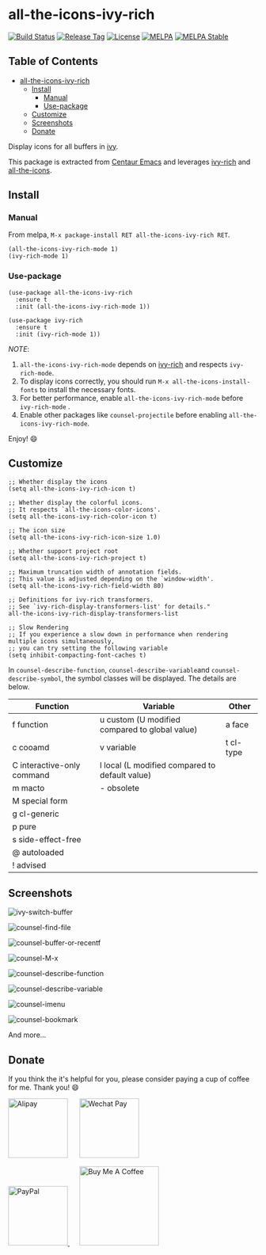 # all-the-icons-ivy-rich

[![Build Status](https://github.com/seagle0128/all-the-icons-ivy-rich/workflows/CI/badge.svg?branch=master)](https://github.com/seagle0128/all-the-icons-ivy-rich/actions)
[![Release Tag](https://img.shields.io/github/tag/seagle0128/all-the-icons-ivy-rich.svg?label=Release)](https://github.com/seagle0128/all-the-icons-ivy-rich/releases)
[![License](http://img.shields.io/:License-GPL3-blue.svg)](License)
[![MELPA](https://melpa.org/packages/all-the-icons-ivy-rich-badge.svg)](https://melpa.org/#/all-the-icons-ivy-rich)
[![MELPA Stable](https://stable.melpa.org/packages/all-the-icons-ivy-rich-badge.svg)](https://stable.melpa.org/#/all-the-icons-ivy-rich)

<!-- markdown-toc start - Don't edit this section. Run M-x markdown-toc-refresh-toc -->

## Table of Contents

- [all-the-icons-ivy-rich](#all-the-icons-ivy-rich)
  - [Install](#install)
    - [Manual](#manual)
    - [Use-package](#use-package)
  - [Customize](#customize)
  - [Screenshots](#screenshots)
  - [Donate](#donate)

<!-- markdown-toc end -->

Display icons for all buffers in [ivy](https://github.com/abo-abo/swiper).

This package is extracted from [Centaur
Emacs](https://github.com/seagle0128/.emacs.d) and leverages
[ivy-rich](https://github.com/Yevgnen/ivy-rich) and
[all-the-icons](https://github.com/domtronn/all-the-icons.el).

## Install

### Manual

From melpa, `M-x package-install RET all-the-icons-ivy-rich RET`.

```emacs-lisp
(all-the-icons-ivy-rich-mode 1)
(ivy-rich-mode 1)
```

### Use-package

```emacs-lisp
(use-package all-the-icons-ivy-rich
  :ensure t
  :init (all-the-icons-ivy-rich-mode 1))

(use-package ivy-rich
  :ensure t
  :init (ivy-rich-mode 1))

```

_NOTE_:

1. `all-the-icons-ivy-rich-mode` depends on
   [ivy-rich](https://github.com/Yevgnen/ivy-rich) and respects `ivy-rich-mode`.
1. To display icons correctly, you should run `M-x all-the-icons-install-fonts`
   to install the necessary fonts.
1. For better performance, enable `all-the-icons-ivy-rich-mode` before `ivy-rich-mode` .
1. Enable other packages like `counsel-projectile` before enabling `all-the-icons-ivy-rich-mode`.

Enjoy! :smile:

## Customize

```emacs-lisp
;; Whether display the icons
(setq all-the-icons-ivy-rich-icon t)

;; Whether display the colorful icons.
;; It respects `all-the-icons-color-icons'.
(setq all-the-icons-ivy-rich-color-icon t)

;; The icon size
(setq all-the-icons-ivy-rich-icon-size 1.0)

;; Whether support project root
(setq all-the-icons-ivy-rich-project t)

;; Maximum truncation width of annotation fields.
;; This value is adjusted depending on the `window-width'.
(setq all-the-icons-ivy-rich-field-width 80)

;; Definitions for ivy-rich transformers.
;; See `ivy-rich-display-transformers-list' for details."
all-the-icons-ivy-rich-display-transformers-list

;; Slow Rendering
;; If you experience a slow down in performance when rendering multiple icons simultaneously,
;; you can try setting the following variable
(setq inhibit-compacting-font-caches t)
```

In `counsel-describe-function`, `counsel-describe-variable`and `counsel-describe-symbol`, the symbol
classes will be displayed. The details are below.

| Function                   | Variable                                       | Other     |
| -------------------------- | ---------------------------------------------- | --------- |
| f function                 | u custom (U modified compared to global value) | a face    |
| c cooamd                   | v variable                                     | t cl-type |
| C interactive-only command | l local (L modified compared to default value) |           |
| m macto                    | - obsolete                                     |           |
| M special form             |                                                |           |
| g cl-generic               |                                                |           |
| p pure                     |                                                |           |
| s side-effect-free         |                                                |           |
| @ autoloaded               |                                                |           |
| ! advised                  |                                                |           |

## Screenshots

![ivy-switch-buffer](https://user-images.githubusercontent.com/140797/154795765-786a29c2-3dc6-4a81-9992-fcd7043ae1ab.png "ivy-switch-buffer")

![counsel-find-file](https://user-images.githubusercontent.com/140797/154795929-0987d4fe-14d8-4866-bf98-1e95d5493014.png "counsel-find-file")

![counsel-buffer-or-recentf](https://user-images.githubusercontent.com/140797/154795792-f95a119f-c313-4b1f-b32f-9e312bb2fa15.png "counsel-buffer-or-recentf")

![counsel-M-x](https://user-images.githubusercontent.com/140797/154795826-0fb8f5ea-825a-4108-a565-daeb5a6e7e96.png "counsel-M-x")

![counsel-describe-function](https://user-images.githubusercontent.com/140797/154796653-718aabfa-dca8-4478-afa1-6272f1399362.png "counsel-describe-function")

![counsel-describe-variable](https://user-images.githubusercontent.com/140797/154796713-f2d11548-83bb-46d1-bb0b-a1b621cac5b7.png "counsel-describe-variable")

![counsel-imenu](https://user-images.githubusercontent.com/140797/154795862-a56b92a4-be07-42d7-9fec-9392e87cb83c.png "counsel-imenu")

![counsel-bookmark](https://user-images.githubusercontent.com/140797/154795890-3b86a6c6-850c-4153-afdd-748d503ff265.png "counsel-bookmark")

And more...

## Donate

If you think the it's helpful for you, please consider paying a cup of coffee
for me. Thank you! :smile:

<img
src="https://user-images.githubusercontent.com/140797/65818854-44204900-e248-11e9-9cc5-3e6339587cd8.png"
alt="Alipay" width="120"/>
&nbsp;&nbsp;&nbsp;&nbsp;
<img
src="https://user-images.githubusercontent.com/140797/65818844-366ac380-e248-11e9-931c-4bd872d0566b.png"
alt="Wechat Pay" width="120"/>

<a href="https://paypal.me/seagle0128" target="_blank">
<img
src="https://www.paypalobjects.com/digitalassets/c/website/marketing/apac/C2/logos-buttons/optimize/44_Grey_PayPal_Pill_Button.png"
alt="PayPal" width="120" />
</a>
&nbsp;&nbsp;&nbsp;&nbsp;
<a href="https://www.buymeacoffee.com/s9giES1" target="_blank">
<img src="https://cdn.buymeacoffee.com/buttons/default-orange.png" alt="Buy Me A Coffee"
width="160"/>
</a>
